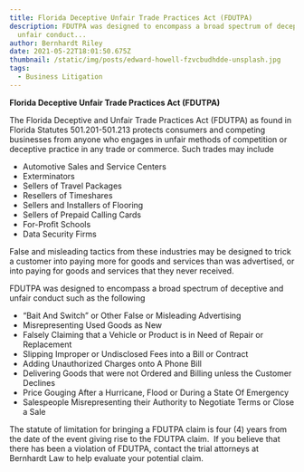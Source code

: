 ```yaml
---
title: Florida Deceptive Unfair Trade Practices Act (FDUTPA)
description: FDUTPA was designed to encompass a broad spectrum of deceptive and
  unfair conduct...
author: Bernhardt Riley
date: 2021-05-22T18:01:50.675Z
thumbnail: /static/img/posts/edward-howell-fzvcbudhdde-unsplash.jpg
tags:
  - Business Litigation
---
```

**Florida Deceptive Unfair Trade Practices Act (FDUTPA)**

The Florida Deceptive and Unfair Trade Practices Act (FDUTPA) as found in Florida Statutes 501.201-501.213 protects consumers and competing businesses from anyone who engages in unfair methods of competition or deceptive practice in any trade or commerce. Such trades may include

* Automotive Sales and Service Centers
* Exterminators
* Sellers of Travel Packages
* Resellers of Timeshares
* Sellers and Installers of Flooring
* Sellers of Prepaid Calling Cards
* For-Profit Schools
* Data Security Firms

False and misleading tactics from these industries may be designed to trick a customer into paying more for goods and services than was advertised, or into paying for goods and services that they never received.

FDUTPA was designed to encompass a broad spectrum of deceptive and unfair conduct such as the following

* “Bait And Switch” or Other False or Misleading Advertising
* Misrepresenting Used Goods as New
* Falsely Claiming that a Vehicle or Product is in Need of Repair or Replacement
* Slipping Improper or Undisclosed Fees into a Bill or Contract
* Adding Unauthorized Charges onto A Phone Bill
* Delivering Goods that were not Ordered and Billing unless the Customer Declines
* Price Gouging After a Hurricane, Flood or During a State Of Emergency
* Salespeople Misrepresenting their Authority to Negotiate Terms or Close a Sale

The statute of limitation for bringing a FDUTPA claim is four (4) years from the date of the event giving rise to the FDUTPA claim.  If you believe that there has been a violation of FDUTPA, contact the trial attorneys at Bernhardt Law to help evaluate your potential claim.
